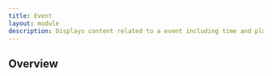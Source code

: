 ```yaml
---
title: Event
layout: module
description: Displays content related to a event including time and place
---
```


## Overview

